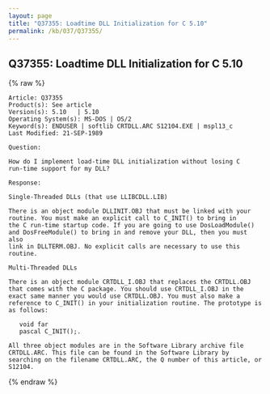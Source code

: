 ```yaml
---
layout: page
title: "Q37355: Loadtime DLL Initialization for C 5.10"
permalink: /kb/037/Q37355/
---
```


## Q37355: Loadtime DLL Initialization for C 5.10

{% raw %}

	Article: Q37355
	Product(s): See article
	Version(s): 5.10   | 5.10
	Operating System(s): MS-DOS | OS/2
	Keyword(s): ENDUSER | softlib CRTDLL.ARC S12104.EXE | mspl13_c
	Last Modified: 21-SEP-1989
	
	Question:
	
	How do I implement load-time DLL initialization without losing C
	run-time support for my DLL?
	
	Response:
	
	Single-Threaded DLLs (that use LLIBCDLL.LIB)
	
	There is an object module DLLINIT.OBJ that must be linked with your
	routine. You must make an explicit call to C_INIT() to bring in
	the C run-time startup code. If you are going to use DosLoadModule()
	and DosFreeModule() to bring in and remove your DLL, then you must also
	link in DLLTERM.OBJ. No explicit calls are necessary to use this
	routine.
	
	Multi-Threaded DLLs
	
	There is an object module CRTDLL_I.OBJ that replaces the CRTDLL.OBJ
	that comes with the C package. You should use CRTDLL_I.OBJ in the
	exact same manner you would use CRTDLL.OBJ. You must also make a
	reference to C_INIT() in your initialization routine. The prototype is
	as follows:
	
	   void far
	   pascal C_INIT();.
	
	All three object modules are in the Software Library archive file
	CRTDLL.ARC. This file can be found in the Software Library by
	searching on the filename CRTDLL.ARC, the Q number of this article, or
	S12104.

{% endraw %}
